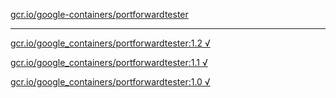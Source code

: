 [gcr.io/google-containers/portforwardtester](https://hub.docker.com/r/anjia0532/portforwardtester/tags/) 

----
[gcr.io/google_containers/portforwardtester:1.2 √](https://hub.docker.com/r/anjia0532/portforwardtester/tags/)

[gcr.io/google_containers/portforwardtester:1.1 √](https://hub.docker.com/r/anjia0532/portforwardtester/tags/)

[gcr.io/google_containers/portforwardtester:1.0 √](https://hub.docker.com/r/anjia0532/portforwardtester/tags/)

